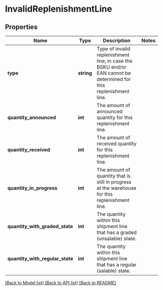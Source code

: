 # InvalidReplenishmentLine

## Properties
Name | Type | Description | Notes
------------ | ------------- | ------------- | -------------
**type** | **string** | Type of invalid replenishment line, in case the BSKU and/or EAN cannot be determined for this replenishment line. | 
**quantity_announced** | **int** | The amount of announced quantity for this replenishment line. | 
**quantity_received** | **int** | The amount of received quantity for this replenishment line. | 
**quantity_in_progress** | **int** | The amount of quantity that is still in progress at the warehouse for this replenishment line. | 
**quantity_with_graded_state** | **int** | The quantity within this shipment line that has a graded (unsalable) state. | 
**quantity_with_regular_state** | **int** | The quantity within this shipment line that has a regular (salable) state. | 

[[Back to Model list]](../../README.md#documentation-for-models) [[Back to API list]](../../README.md#documentation-for-api-endpoints) [[Back to README]](../../README.md)

